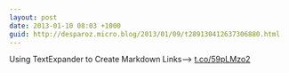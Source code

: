 ```yaml
---
layout: post
date: 2013-01-10 08:03 +1000
guid: http://desparoz.micro.blog/2013/01/09/t289130412637306880.html
---
```

Using TextExpander to Create Markdown Links⟶ [t.co/59pLMzo2](http://t.co/59pLMzo2)
